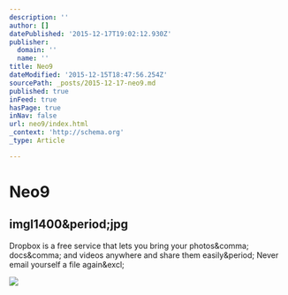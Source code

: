 ```yaml
---
description: ''
author: []
datePublished: '2015-12-17T19:02:12.930Z'
publisher:
  domain: ''
  name: ''
title: Neo9
dateModified: '2015-12-15T18:47:56.254Z'
sourcePath: _posts/2015-12-17-neo9.md
published: true
inFeed: true
hasPage: true
inNav: false
url: neo9/index.html
_context: 'http://schema.org'
_type: Article

---
```

# Neo9

<article style=""><h1>imgl1400&amp;period;jpg</h1><p>Dropbox is a free service that lets you bring your photos&amp;comma; docs&amp;comma; and videos anywhere and share them easily&amp;period; Never email yourself a file again&amp;excl;</p><img src="https://photos-5.dropbox.com/t/2/AAAjMBHFTdxaxp5AXim8ZI5W3nXS-lbrmba-DOrCC3YARA/12/20752582/jpeg/1024x768/2/_/0/4/imgl1400.jpg/CMbR8gkgASACIAQgBSAHKAIoBw/8mdcxnms0o33309/AABMgifw8CQA9ltQ_KXIGzp3a/imgl1400.jpg" /></article>